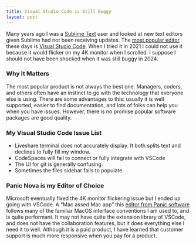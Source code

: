 ```yaml
---
title: Visual Studio Code is Still Buggy
layout: post
---
```

Many years ago I was a [Sublime Text](https://www.sublimetext.com) user and looked at new text editors given Sublime had not been receiving updates. The [most popular editor](https://survey.stackoverflow.co/2023/#most-popular-technologies-new-collab-tools) these days is [Visual Studio Code](https://code.visualstudio.com). When I tried it in 2021 I could not use it because it would flicker on my 4K monitor when I scrolled. I suppose I should not have been shocked when it was still buggy in 2024.

### Why It Matters
The most popular product is not always the best one. Managers, coders, and others often have an instinct to go with the technology that everyone else is using. There are some advantages to this: usually it is well supported, easier to find documentation, and lots of folks can help you when you have issues. However, there is no promise popular software packages are good quality.

### My Visual Studio Code Issue List
* Liveshare terminal does not accurately display. It both splits text and declines to fully fill my window.
* CodeSpaces will fail to connect or fully integrate with VSCode
* The UI for git is generally confusing.
* Sometimes the files sidebar fails to populate.


### Panic Nova is my Editor of Choice
Microsoft eventually fixed the 4K monitor flickering issue but I ended up going with VSCode. A “Mac assed Mac app” this [editor from Panic software](https://nova.app) follows many of the familiar MacOS interface conventions I am used to, and is quite performant. It may not have quite the extension library of VSCode, and does not have the collaboration features, but it does everything else I need it to well. Although it is a paid product, I have learned that customer support is much more responsive when you pay for a product.